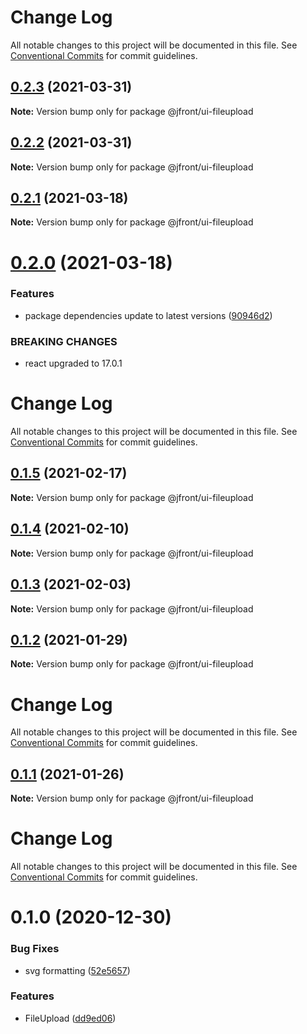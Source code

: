# Change Log

All notable changes to this project will be documented in this file.
See [Conventional Commits](https://conventionalcommits.org) for commit guidelines.

## [0.2.3](https://github.com/Jepria/jfront-ui/compare/@jfront/ui-fileupload@0.2.2...@jfront/ui-fileupload@0.2.3) (2021-03-31)

**Note:** Version bump only for package @jfront/ui-fileupload





## [0.2.2](https://github.com/Jepria/jfront-ui/compare/@jfront/ui-fileupload@0.2.1...@jfront/ui-fileupload@0.2.2) (2021-03-31)

**Note:** Version bump only for package @jfront/ui-fileupload





## [0.2.1](https://github.com/Jepria/jfront-ui/compare/@jfront/ui-fileupload@0.2.0...@jfront/ui-fileupload@0.2.1) (2021-03-18)

**Note:** Version bump only for package @jfront/ui-fileupload





# [0.2.0](https://github.com/Jepria/jfront-ui/compare/@jfront/ui-fileupload@0.1.5...@jfront/ui-fileupload@0.2.0) (2021-03-18)


### Features

* package dependencies update to latest versions ([90946d2](https://github.com/Jepria/jfront-ui/commit/90946d25fcb08fc77e4b143567963682f8ff3d2b))


### BREAKING CHANGES

* react upgraded to 17.0.1





# Change Log

All notable changes to this project will be documented in this file. See
[Conventional Commits](https://conventionalcommits.org) for commit guidelines.

## [0.1.5](https://github.com/Jepria/jfront-ui/compare/@jfront/ui-fileupload@0.1.4...@jfront/ui-fileupload@0.1.5) (2021-02-17)

**Note:** Version bump only for package @jfront/ui-fileupload

## [0.1.4](https://github.com/Jepria/jfront-ui/compare/@jfront/ui-fileupload@0.1.3...@jfront/ui-fileupload@0.1.4) (2021-02-10)

**Note:** Version bump only for package @jfront/ui-fileupload

## [0.1.3](https://github.com/Jepria/jfront-ui/compare/@jfront/ui-fileupload@0.1.2...@jfront/ui-fileupload@0.1.3) (2021-02-03)

**Note:** Version bump only for package @jfront/ui-fileupload

## [0.1.2](https://github.com/Jepria/jfront-ui/compare/@jfront/ui-fileupload@0.1.1...@jfront/ui-fileupload@0.1.2) (2021-01-29)

**Note:** Version bump only for package @jfront/ui-fileupload

# Change Log

All notable changes to this project will be documented in this file. See
[Conventional Commits](https://conventionalcommits.org) for commit guidelines.

## [0.1.1](https://github.com/Jepria/jfront-ui/compare/@jfront/ui-fileupload@0.1.0...@jfront/ui-fileupload@0.1.1) (2021-01-26)

**Note:** Version bump only for package @jfront/ui-fileupload

# Change Log

All notable changes to this project will be documented in this file. See
[Conventional Commits](https://conventionalcommits.org) for commit guidelines.

# 0.1.0 (2020-12-30)

### Bug Fixes

- svg formatting
  ([52e5657](https://github.com/Jepria/jfront-ui/commit/52e5657dc7743f9e653f655ac435e08c13169c6f))

### Features

- FileUpload
  ([dd9ed06](https://github.com/Jepria/jfront-ui/commit/dd9ed06916401f398f6c37536b77558855ecb7ad))
